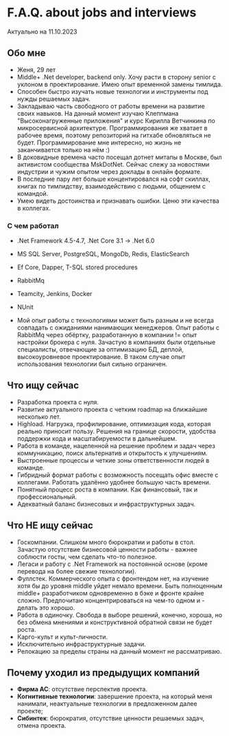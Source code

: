 # F.A.Q. about jobs and interviews

Актуально на 11.10.2023
## Обо мне
- Женя, 29 лет
- Middle+ .Net developer, backend only. Хочу расти в сторону senior с уклоном в проектирование. Имею опыт временной замены тимлида.
- Способен быстро изучать новые технологии и инструменты под нужды решаемых задач.
- Закладываю часть свободного от работы времени на развитие своих навыков. На данный момент изучаю Клеппмана "Высоконагруженные приложения" и курс Кирилла Ветчинкина по микросервисной архитектуре. Программирования же хватает в рабочее время, поэтому репозиторий на гитхабе обновляться не будет. Программирование мне интересно, но жизнь не заканчивается только на нём :)
- В доковидные времена часто посещал дотнет митапы в Москве, был активистом сообщества MskDotNet. Сейчас слежу за новостями индустрии и чужим опытом через доклады в онлайн формате.
- В последние пару лет больше концентировался на софт скиллах, книгах по тимлидству, взаимодействию с людьми, общением с командой.
- Умею видеть достоинства и признавать ошибки. Ценю эти качества в коллегах.


### С чем работал
- .Net Framework 4.5-4.7, .Net Core 3.1 -> .Net 6.0
- MS SQL Server, PostgreSQL, MongoDb, Redis, ElasticSearch
- Ef Core, Dapper, T-SQL stored procedures
- RabbitMq
- Teamcity, Jenkins, Docker
- NUnit

- Мой опыт работы с технологиями может быть разным и не всегда совпадать с ожиданиями нанимающих менеджеров. Опыт работы с RabbitMq через обёртку, разработанную в компании != опыт настройки брокера с нуля.
Зачастую  в компаниях были отдельные специалисты, отвечающие за оптимизацию БД, деплой, высокоуровневое проектирование. В таком случае опыт использования технологии был сильно ограничен. 


## Что ищу сейчас

- Разработка проекта с нуля.
- Развитие актуального проекта с четким roadmap на ближайшие несколько лет.
- Highload. Нагрузка, профилирование, оптимизация кода, которая реально приносит пользу. Решения на границе скорости, удобства поддержки кода и масштабируемости в дальнейшем.
- Работа в команде, нацеленной на решение проблем и задач через коммуникацию, поиск альтернатив и открытость к улучшениям.
- Выстроенные процессы и четкие зоны ответственности людей в команде.
- Гибридный формат работы с возможность посещать офис вместе с коллегами. Работать удалённо удобнее большую часть времени.
- Понятный процесс роста в компании. Как финансовый, так и профессиональный.
- Адекватный баланс бизнесовых и инфраструктурных задач.

## Что НЕ ищу сейчас

- Госкомпании. Слишком много бюрократии и работы в стол. Зачастую отсутствие бизнесовой ценности работы - важнее соблюсти госты, чем сделать что-то полезное.
- Легаси и работу с .Net Framework на постоянной основе (кроме перевода на более свежие технологии).
- Фуллстек. Коммерческого опыта с фронтендом нет, на изучение хотя бы до уровня middle уйдет немало времени. Быть полноценным middle+ разработчиком одновременно в бэке и фронте крайне сложно. Предпочитаю концентрироваться на чем-то одном и - делать это хорошо.
- Работа в одиночку. Свобода в выборе решений, конечно, хороша, но без обмена мнениями и конструктивной обратной связи не будет роста.
- Карго-культ и культ-личности.
- Исключительно инфраструктурные задачи.
- Релокацию за пределы страны на данный момент не рассматриваю.

## Почему уходил из предыдущих компаний

- **Фирма АС**: отсутствие перспектив проекта.
- **Когнитивные технологии**: завершение проекта, на который меня нанимали, неактуальные технологии в предложенном далее проекте;
- **Сибинтек**: бюрократия, отсутствие ценности решаемых задач, отмена проекта.
